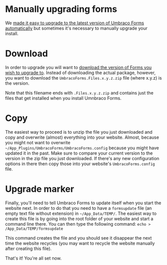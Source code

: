 # Manually upgrading forms
We [made it easy to upgrade to the latest version of Umbraco Forms automatically](upgrade.md) but sometimes it's necessary to manually upgrade your install.

# Download
In order to upgrade you will want to [download the version of Forms you wish to upgrade to](https://our.umbraco.com/projects/developer-tools/umbraco-forms/). Instead of downloading the actual package, however, you want to download the `UmbracoForms.Files.x.y.z.zip` file (where x.y.z) is the version.

Note that this filename ends with `.Files.x.y.z.zip` and contains just the files that get installed when you install Umnbraco Forms.

# Copy
The easiest way to proceed is to unzip the file you just downloaded and copy and overwrite (almost) everything into your website. Almost, because you might not want to overwrite `~/App_Plugins/UmbracoForms/UmbracoForms.config` because you might have updated it in the past. Make sure to compare your current version to the version in the zip file you just downloaded. If there's any new configuration options in there then copy those into your website's `UmbracoForms.config` file. 

# Upgrade marker
Finally, you'll need to tell Umbraco Forms to update itself when you start the website next. In order to do that you need to have a `formsupdate` file (an empty text file without extension) in `~/App_Data/TEMP/`. The easiest way to create this file is by going into the root folder of your website and start a command line there. You can then type the following command: `echo > /App_Data/TEMP/formsupdate`

This command creates the file and you should see it disappear the next time the website recycles (you may want to recycle the website manually after creating this file).  

That's it! You're all set now.
